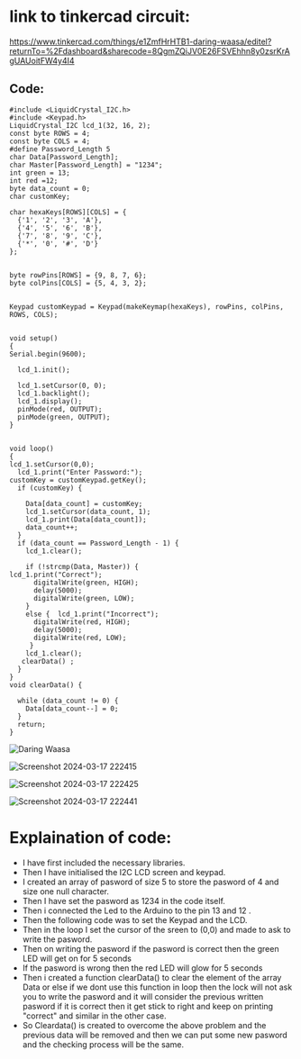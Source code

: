 # link to tinkercad circuit:

https://www.tinkercad.com/things/e1ZmfHrHTB1-daring-waasa/editel?returnTo=%2Fdashboard&sharecode=8QgmZQiJV0E26FSVEhhn8y0zsrKrAgUAUoitFW4y4I4


## Code:
```
#include <LiquidCrystal_I2C.h>  
#include <Keypad.h>  
LiquidCrystal_I2C lcd_1(32, 16, 2);  
const byte ROWS = 4;  
const byte COLS = 4;  
#define Password_Length 5  
char Data[Password_Length];  
char Master[Password_Length] = "1234";  
int green = 13;  
int red =12;  
byte data_count = 0;  
char customKey;  

char hexaKeys[ROWS][COLS] = {  
  {'1', '2', '3', 'A'},  
  {'4', '5', '6', 'B'},  
  {'7', '8', '9', 'C'},  
  {'*', '0', '#', 'D'}  
};  
 

byte rowPins[ROWS] = {9, 8, 7, 6};  
byte colPins[COLS] = {5, 4, 3, 2};  
 

Keypad customKeypad = Keypad(makeKeymap(hexaKeys), rowPins, colPins, ROWS, COLS);  

 
void setup()  
{  
Serial.begin(9600);  

  lcd_1.init();  

  lcd_1.setCursor(0, 0);  
  lcd_1.backlight();  
  lcd_1.display();  
  pinMode(red, OUTPUT);  
  pinMode(green, OUTPUT);  
}  

  
void loop()  
{  
lcd_1.setCursor(0,0);  
  lcd_1.print("Enter Password:");  
customKey = customKeypad.getKey();  
  if (customKey) {  
    
    Data[data_count] = customKey;  
    lcd_1.setCursor(data_count, 1);  
    lcd_1.print(Data[data_count]);  
    data_count++;  
  }  
  if (data_count == Password_Length - 1) {  
    lcd_1.clear();  

    if (!strcmp(Data, Master)) {  
lcd_1.print("Correct");   
      digitalWrite(green, HIGH);  
      delay(5000);  
      digitalWrite(green, LOW);  
    }  
    else {  lcd_1.print("Incorrect");  
      digitalWrite(red, HIGH);  
      delay(5000);  
      digitalWrite(red, LOW);  
     }   
    lcd_1.clear();  
   clearData() ;  
  }  
}  
void clearData() {  
  
  while (data_count != 0) {  
    Data[data_count--] = 0;  
  }  
  return;  
}  
```

![Daring Waasa](https://github.com/Jokergif/D0--Virtual-Mouse-using-esp32cam/assets/161617838/6948c5ff-4ee9-4d3c-9f49-264b45367efb)


![Screenshot 2024-03-17 222415](https://github.com/Jokergif/D0--Virtual-Mouse-using-esp32cam/assets/161617838/eb02d236-0740-41a2-91f3-074350da7e66)


![Screenshot 2024-03-17 222425](https://github.com/Jokergif/D0--Virtual-Mouse-using-esp32cam/assets/161617838/80563a96-7ad2-43d2-ba5d-6b7ad6c56636)


![Screenshot 2024-03-17 222441](https://github.com/Jokergif/D0--Virtual-Mouse-using-esp32cam/assets/161617838/a4df8c2d-dde2-4a59-89d7-51d9f022adc6)



# Explaination of code:


* I have first included the necessary libraries.   
* Then I have initialised the I2C LCD screen and keypad.   
* I created an array of pasword of size 5 to store the pasword of 4 and size one null character.     
* Then I have set the pasword as 1234 in the code itself.  
* Then i connected the Led to the Arduino to the pin 13 and 12 .    
* Then the following code was to set the Keypad and the LCD.  
* Then in the loop I set the cursor of the sreen to (0,0) and made to ask to write the pasword.  
* Then on writing the pasword if the pasword is correct then the green LED will get on for 5 seconds  
* If the pasword is wrong then the red LED will glow for 5 seconds  
* Then i created a function clearData() to clear the element of the array Data or else if we dont use this function in loop then the lock will not ask you to write the pasword and it will consider  the previous written pasword if it is correct then it get stick to right and keep on printing "correct" and similar in the other case.  
* So Cleardata() is created to overcome the above problem  and  the previous data will be removed and then we can put some new pasword and the checking process will be the same.  



